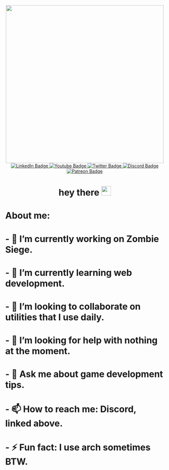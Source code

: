 

<!--
**FormalSnake/FormalSnake** is a ✨ _special_ ✨ repository because its `README.md` (this file) appears on your GitHub profile.

Here are some ideas to get you started:


-->
<div id="header" align="center">
  <img src="https://media.tenor.com/cI3eAVLXj48AAAAC/hello-world.gif" width="500"/>
  <div id="badges">
  <a href="https://es.linkedin.com/in/kyan-de-sutter-b87a2b200">
    <img src="https://img.shields.io/badge/LinkedIn-blue?style=for-the-badge&logo=linkedin&logoColor=white" alt="LinkedIn Badge"/>
  </a>
  <a href="https://www.youtube.com/channel/UCTwepsPzsXWSpYW5M1jlbgg">
    <img src="https://img.shields.io/badge/YouTube-red?style=for-the-badge&logo=youtube&logoColor=white" alt="Youtube Badge"/>
  </a>
  <a href="https://twitter.com/FormalSnake">
    <img src="https://img.shields.io/badge/Twitter-blue?style=for-the-badge&logo=twitter&logoColor=white" alt="Twitter Badge"/>
  </a>
  <a href="https://discord.gg/JAPhfQgu9J">
    <img src="https://img.shields.io/badge/Discord-darkblue?logo=discord&logoColor=white&style=for-the-badge" alt="Discord Badge"/>
  </a>
  <a href="https://patreon.com/FormalSnake">
    <img src="https://img.shields.io/badge/Patreon-orange?logo=patreon&logoColor=white&style=for-the-badge" alt="Patreon Badge"/>
  </a>
</div>
<img src="https://komarev.com/ghpvc/?username=FormalSnake&style=flat-square&color=blue" alt=""/>
<h1>
  hey there
  <img src="https://media.giphy.com/media/hvRJCLFzcasrR4ia7z/giphy.gif" width="30px"/>
</h1>
</div>
<h1>About me:</h1>
<h1>- 🔭 I’m currently working on Zombie Siege.</h1>
<h1>- 🌱 I’m currently learning web development.</h1>
<h1>- 👯 I’m looking to collaborate on utilities that I use daily.</h1>
<h1>- 🤔 I’m looking for help with nothing at the moment.</h1>
<h1>- 💬 Ask me about game development tips.</h1>
<h1>- 📫 How to reach me: Discord, linked above.</h1>
<h1>- ⚡ Fun fact: I use arch sometimes BTW.</h1>
